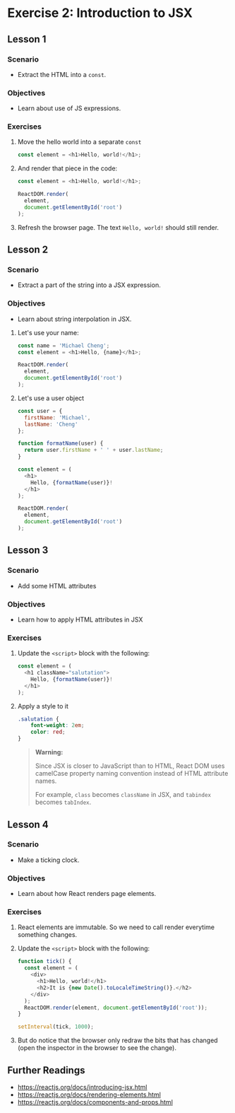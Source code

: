 # Exercise 2: Introduction to JSX

## Lesson 1

### Scenario

- Extract the HTML into a `const`.

### Objectives

- Learn about use of JS expressions.

### Exercises

1. Move the hello world into a separate `const`

	```javascript
	const element = <h1>Hello, world!</h1>;
	```

2. And render that piece in the code:

	```javascript
	const element = <h1>Hello, world!</h1>;

	ReactDOM.render(
	  element,
	  document.getElementById('root')
	);
	```

3. Refresh the browser page. The text `Hello, world!` should still render.

## Lesson 2

### Scenario

- Extract a part of the string into a JSX expression.

### Objectives

- Learn about string interpolation in JSX.

1. Let's use your name:

	```javascript
	const name = 'Michael Cheng';
	const element = <h1>Hello, {name}</h1>;
	
	ReactDOM.render(
	  element,
	  document.getElementById('root')
	);
	```
	
2. Let's use a user object

	```javascript
	const user = {
	  firstName: 'Michael',
	  lastName: 'Cheng'
	};

	function formatName(user) {
	  return user.firstName + ' ' + user.lastName;
	}
	
	const element = (
	  <h1>
	    Hello, {formatName(user)}!
	  </h1>
	);
	
	ReactDOM.render(
	  element,
	  document.getElementById('root')
	);
	```

## Lesson 3

### Scenario

- Add some HTML attributes

### Objectives

- Learn how to apply HTML attributes in JSX

### Exercises

1. Update the `<script>` block with the following: 

	```javascript
	const element = (
	  <h1 className="salutation">
	    Hello, {formatName(user)}!
	  </h1>
	);
	```

2. Apply a style to it

	```css
	.salutation {
		font-weight: 2em;
		color: red;
	}
	```

	> **Warning:**
	>
	> Since JSX is closer to JavaScript than to HTML, React DOM uses camelCase property naming convention instead of HTML attribute names.
	>
	> For example, `class` becomes `className` in JSX, and `tabindex` becomes `tabIndex`.

## Lesson 4

### Scenario

- Make a ticking clock.

### Objectives

- Learn about how React renders page elements.

### Exercises

1. React elements are immutable. So we need to call render everytime something changes.
2. Update the `<script>` block with the following: 

	```javascript
	function tick() {
	  const element = (
	    <div>
	      <h1>Hello, world!</h1>
	      <h2>It is {new Date().toLocaleTimeString()}.</h2>
	    </div>
	  );
	  ReactDOM.render(element, document.getElementById('root'));
	}
	
	setInterval(tick, 1000);
	```
	
3. But do notice that the browser only redraw the bits that has changed (open the inspector in the browser to see the change).

## Further Readings

- https://reactjs.org/docs/introducing-jsx.html
- https://reactjs.org/docs/rendering-elements.html
- https://reactjs.org/docs/components-and-props.html